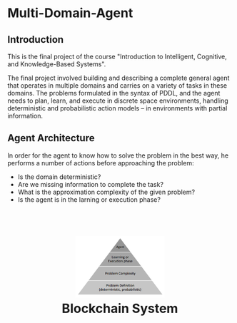 # Multi-Domain-Agent

## Introduction
This is the final project of the course "Introduction to Intelligent, Cognitive, and Knowledge-Based Systems".

The final project involved building and describing a complete general agent that operates in multiple domains and carries on a variety of tasks in these domains.
The problems formulated in the syntax of PDDL, and the agent needs to plan, learn, and execute in discrete space environments, handling deterministic and probabilistic
action models – in environments with partial information.

## Agent Architecture
In order for the agent to know how to solve the problem in the best way, he performs a number of actions before approaching the problem:
* Is the domain deterministic?
* Are we missing information to complete the task?
* What is the approximation complexity of the given problem?
* Is the agent is in the larning or execution phase?

<h1 align="center">
  <br>
  <a><img src="Media/Architecture.png" alt="Markdownify" width="200"></a>
  <br>
  Blockchain System
  <br>
</h1>
